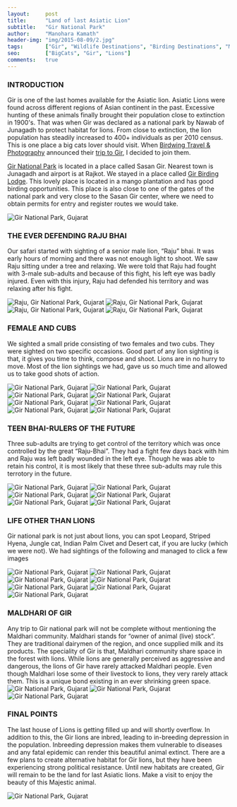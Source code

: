```yaml
---
layout:     post
title:      "Land of last Asiatic Lion"
subtitle:   "Gir National Park"
author:     "Manohara Kamath"
header-img: "img/2015-08-09/2.jpg"
tags:		["Gir", "Wildlife Destinations", "Birding Destinations", "Mammal Destinatinations"]
seo:        ["BigCats", "Gir", "Lions"]
comments:   true
---
```


<h3>INTRODUCTION</h3>

<p>Gir is one of the last homes available for the Asiatic lion. Asiatic Lions were found across different regions of Asian continent in the past. Excessive hunting of these animals finally brought their population close to extinction in 1900's. That was when Gir was declared as a national park by Nawab of Junagadh to protect habitat for lions. From close to extinction, the lion population has steadily increased to 400+ individuals as per 2010 census. This is one place a big cats lover should visit. When <a href="http://www.wilderhood.com/organizer/Birdwing%20Photography">Birdwing Travel & Photography</a> announced their <a href="http://www.wilderhood.com/trip/Gir%20-%20The%20Lions%20Last%20Lair">trip to Gir</a>, I decided to join them.</p>

<p><a href="http://www.wilderhood.com/destination/Gir">Gir National Park</a> is located in a place called Sasan Gir. Nearest town is Junagadh and airport is at Rajkot. We stayed in a place called <a href="http://www.girnationalpark.com/gir_lodge.htm">Gir Birding Lodge</a>. This lovely place is located in a mango plantation and has good birding opportunities. This place is also close to one of the gates of the national park and very close to the Sasan Gir center, where we need to obtain permits for entry and register routes we would take.</p>

<img src="{{ site.baseurl}}/img/2015-08-09/1.jpg" alt="Gir National Park, Gujarat">

<h3>THE EVER DEFENDING RAJU BHAI</h3>

<p>Our safari started with sighting of a senior male lion, “Raju” bhai. It was early hours of morning and there was not enough light to shoot. We saw Raju sitting under a tree and relaxing. We were told that Raju had fought with 3-male sub-adults and because of this fight, his left eye was badly injured. Even with this injury, Raju had defended his territory and was relaxing after his fight.</p>

<img src="{{ site.baseurl}}/img/2015-08-09/3.jpg" alt="Raju, Gir National Park, Gujarat">
<img src="{{ site.baseurl}}/img/2015-08-09/4.jpg" alt="Raju, Gir National Park, Gujarat">
<img src="{{ site.baseurl}}/img/2015-08-09/5.jpg" alt="Raju, Gir National Park, Gujarat">
<img src="{{ site.baseurl}}/img/2015-08-09/6.jpg" alt="Raju, Gir National Park, Gujarat">

<h3>FEMALE AND CUBS</h3>

<p>We sighted a small pride consisting of two females and two cubs. They were sighted on two specific occasions. Good part of any lion sighting is that, it gives you time to think, compose and shoot. Lions are in no hurry to move. Most of the lion sightings we had, gave us so much time and allowed us to take good shots of action.</p>

<img src="{{ site.baseurl}}/img/2015-08-09/7.jpg" alt="Gir National Park, Gujarat">
<img src="{{ site.baseurl}}/img/2015-08-09/8.jpg" alt="Gir National Park, Gujarat">
<img src="{{ site.baseurl}}/img/2015-08-09/9.jpg" alt="Gir National Park, Gujarat">
<img src="{{ site.baseurl}}/img/2015-08-09/10.jpg" alt="Gir National Park, Gujarat">
<img src="{{ site.baseurl}}/img/2015-08-09/11.jpg" alt="Gir National Park, Gujarat">
<img src="{{ site.baseurl}}/img/2015-08-09/12.jpg" alt="Gir National Park, Gujarat">
<img src="{{ site.baseurl}}/img/2015-08-09/13.jpg" alt="Gir National Park, Gujarat">
<img src="{{ site.baseurl}}/img/2015-08-09/14.jpg" alt="Gir National Park, Gujarat">

<h3>TEEN BHAI-RULERS OF THE FUTURE</h3>

<p>Three sub-adults are trying to get control of the territory which was once controlled by the great “Raju-Bhai”. They had a fight few days back with him and Raju was left badly wounded in the left eye. Though he was able to retain his control, it is most likely that these three sub-adults may rule this terrotory in the future.</p>

<img src="{{ site.baseurl}}/img/2015-08-09/15.jpg" alt="Gir National Park, Gujarat">
<img src="{{ site.baseurl}}/img/2015-08-09/16.jpg" alt="Gir National Park, Gujarat">
<img src="{{ site.baseurl}}/img/2015-08-09/17.jpg" alt="Gir National Park, Gujarat">
<img src="{{ site.baseurl}}/img/2015-08-09/18.jpg" alt="Gir National Park, Gujarat">
<img src="{{ site.baseurl}}/img/2015-08-09/19.jpg" alt="Gir National Park, Gujarat">
<img src="{{ site.baseurl}}/img/2015-08-09/20.jpg" alt="Gir National Park, Gujarat">

<h3>LIFE OTHER THAN LIONS</h3>

<p>Gir national park is not just about lions, you can spot Leopard, Striped Hyena, Jungle cat, Indian Palm Civet and Desert cat, if you are lucky (which we were not). We had sightings of the following and managed to click a few images</p>

<img src="{{ site.baseurl}}/img/2015-08-09/21.jpg" alt="Gir National Park, Gujarat">
<img src="{{ site.baseurl}}/img/2015-08-09/22.jpg" alt="Gir National Park, Gujarat">
<img src="{{ site.baseurl}}/img/2015-08-09/23.jpg" alt="Gir National Park, Gujarat">
<img src="{{ site.baseurl}}/img/2015-08-09/25.jpg" alt="Gir National Park, Gujarat">
<img src="{{ site.baseurl}}/img/2015-08-09/26.jpg" alt="Gir National Park, Gujarat">
<img src="{{ site.baseurl}}/img/2015-08-09/27.jpg" alt="Gir National Park, Gujarat">
<img src="{{ site.baseurl}}/img/2015-08-09/28.jpg" alt="Gir National Park, Gujarat">

<h3>MALDHARI OF GIR</h3>

<p>Any trip to Gir national park will not be complete without mentioning the Maldhari community. Maldhari stands for “owner of animal (live) stock”. They are traditional dairymen of the region, and once supplied milk and its products. The speciality of Gir is that, Maldhari community share space in the forest with lions. While lions are generally perceived as aggressive and dangerous, the lions of Gir have rarely attacked Maldhari people. Even though Maldhari lose some of their livestock to lions, they very rarely attack them. This is a unique bond existing in an ever shrinking green space.

<img src="{{ site.baseurl}}/img/2015-08-09/29.jpg" alt="Gir National Park, Gujarat">
<img src="{{ site.baseurl}}/img/2015-08-09/30.jpg" alt="Gir National Park, Gujarat">
<img src="{{ site.baseurl}}/img/2015-08-09/31.jpg" alt="Gir National Park, Gujarat">

<h3>FINAL POINTS</h3>

<p>The last house of Lions is getting filled up and will shortly overflow. In addition to this, the Gir lions are inbred, leading to in-breeding depression in the population. Inbreeding depression makes them vulnerable to diseases and any fatal epidemic can render this beautiful animal extinct. There are a few plans to create alternative habitat for Gir lions, but they have been experiencing strong political resistance. Until new habitats are created, Gir will remain to be the land for last Asiatic lions. Make a visit to enjoy the beauty of this Majestic animal.</p>

<img src="{{ site.baseurl}}/img/2015-08-09/32.jpg" alt="Gir National Park, Gujarat">